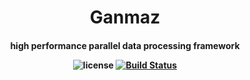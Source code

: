 <h1 align="center">Ganmaz <!-- Serve Confidently. --></h1>
<h4 align="center"> 
high performance parallel data processing framework

![license](https://img.shields.io/badge/license-MIT-blue.svg)
[![Build Status](https://travis-ci.org/shahrivari/palang.svg?branch=dev)](https://travis-ci.org/shahrivari/ganmaz)

</h4>
